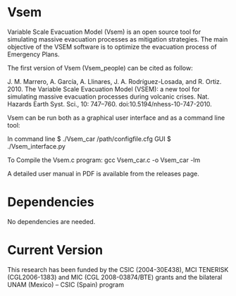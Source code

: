 # Vsem

Variable Scale Evacuation Model (Vsem) is an open source tool for simulating massive evacuation processes as mitigation strategies. The main objective of the VSEM software is to optimize the evacuation process of Emergency Plans.

The first version of Vsem (Vsem_people) can be cited as follow:

J. M. Marrero, A. Garcı́a, A. Llinares, J. A. Rodrı́guez-Losada, and R. Ortiz. 2010. The Variable Scale Evacuation Model (VSEM): a new tool for simulating massive evacuation processes during volcanic crises. Nat. Hazards Earth Syst. Sci., 10: 747–760. doi:10.5194/nhess-10-747-2010. 

Vsem can be run both as a graphical user interface and as a command line tool:

In command line $ ./Vsem_car /path/configfile.cfg GUI $ ./Vsem_interface.py

To Compile the Vsem.c program: gcc Vsem_car.c -o Vsem_car -lm

A detailed user manual in PDF is available from the releases page.

# Dependencies

No dependencies are needed.

# Current Version
This research has been funded by the CSIC (2004-30E438), MCI TENERISK (CGL2006-1383) and MIC (CGL 2008-03874/BTE) grants and the bilateral UNAM (Mexico) – CSIC (Spain) program
